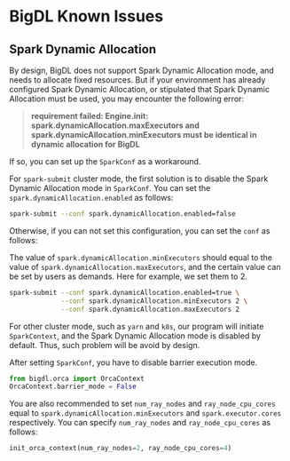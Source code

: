 # BigDL Known Issues

## Spark Dynamic Allocation

By design, BigDL does not support Spark Dynamic Allocation mode, and needs to allocate fixed resources. But if your environment has already configured Spark Dynamic Allocation, or stipulated that Spark Dynamic Allocation must be used, you may encounter the following error:

> **requirement failed: Engine.init: spark.dynamicAllocation.maxExecutors and spark.dynamicAllocation.minExecutors must be identical in dynamic allocation for BigDL**
> 

If so, you can set up the `SparkConf` as a workaround.

For `spark-submit` cluster mode,  the first solution is to disable the Spark Dynamic Allocation mode in `SparkConf`. You can set the `spark.dynamicAllocation.enabled` as follows:

```bash
spark-submit --conf spark.dynamicAllocation.enabled=false
```

Otherwise, if you can not set this configuration, you can set the `conf` as follows:

The value of `spark.dynamicAllocation.minExecutors` should equal to the value of `spark.dynamicAllocation.maxExecutors`, and the certain value can be set by users as demands. Here for example, we set them to 2.

```bash
spark-submit --conf spark.dynamicAllocation.enabled=true \
             --conf spark.dynamicAllocation.minExecutors 2 \
             --conf spark.dynamicAllocation.maxExecutors 2
```

For other cluster mode, such as `yarn` and `k8s`, our program will initiate `SparkContext`, and the Spark Dynamic Allocation mode is disabled by default. Thus, such problem will be avoid by design. 

After setting `SparkConf`, you have to disable barrier execution mode.

```python
from bigdl.orca import OrcaContext
OrcaContext.barrier_mode = False
```

You are also recommended to set `num_ray_nodes` and `ray_node_cpu_cores` equal to `spark.dynamicAllocation.minExecutors` and `spark.executor.cores` respectively. You can specify `num_ray_nodes` and `ray_node_cpu_cores` as follows:

```python
init_orca_context(num_ray_nodes=2, ray_node_cpu_cores=4)
```
